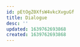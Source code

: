 ```yaml
---
id: pEtOgZ0XfsW4vkcXvguGf
title: Dialogue
desc: ''
updated: 1639762693868
created: 1639762693868
---
```


